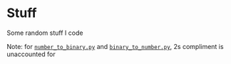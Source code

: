 # Stuff

Some random stuff I code

Note: for [`number_to_binary.py`](https://github.com/Kev-in123/stuff/blob/main/number_to_binary.py) and [`binary_to_number.py`](https://github.com/Kev-in123/stuff/blob/main/binary_to_number.py), 2s compliment is unaccounted for
